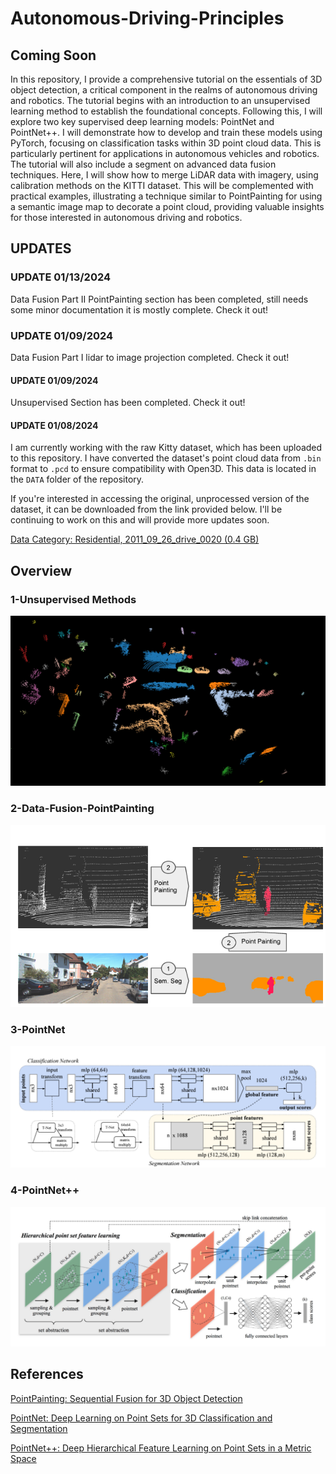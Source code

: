 # Autonomous-Driving-Principles

## Coming Soon
In this repository, I provide a comprehensive tutorial on the essentials of 3D object detection, a critical component in the realms of autonomous driving and robotics. The tutorial begins with an introduction to an unsupervised learning method to establish the foundational concepts. Following this, I will explore two key supervised deep learning models: PointNet and PointNet++. I will demonstrate how to develop and train these models using PyTorch, focusing on classification tasks within 3D point cloud data. This is particularly pertinent for applications in autonomous vehicles and robotics. The tutorial will also include a segment on advanced data fusion techniques. Here, I will show how to merge LiDAR data with imagery, using calibration methods on the KITTI dataset. This will be complemented with practical examples, illustrating a technique similar to PointPainting for using a semantic image map to decorate a point cloud, providing valuable insights for those interested in autonomous driving and robotics.

## UPDATES
### UPDATE 01/13/2024
Data Fusion Part II PointPainting section has been completed, still needs some minor documentation it is mostly complete. Check it out!

### UPDATE 01/09/2024
Data Fusion Part I lidar to image projection completed. Check it out! 

#### UPDATE 01/09/2024

Unsupervised Section has been completed. Check it out!

#### UPDATE 01/08/2024

I am currently working with the raw Kitty dataset, which has been uploaded to this repository. I have converted the dataset's point cloud data from `.bin` format to `.pcd` to ensure compatibility with Open3D. This data is located in the `DATA` folder of the repository. 

If you're interested in accessing the original, unprocessed version of the dataset, it can be downloaded from the link provided below. I'll be continuing to work on this and will provide more updates soon.

[Data Category: Residential, 2011_09_26_drive_0020 (0.4 GB)](https://www.cvlibs.net/datasets/kitti/raw_data.php?type=residential)


## Overview

### 1-Unsupervised Methods
![Alt text](Doc_Images//UNSUPERVISED_DOC_IMAGES/output_9.png)

### 2-Data-Fusion-PointPainting
![Alt text](Doc_Images/PointPainting_Overview.png)

### 3-PointNet
![Alt text](Doc_Images/PointNet_Arch.png)

### 4-PointNet++ 
![Alt text](Doc_Images/PointNetPP_Arch.png)



## References
[PointPainting: Sequential Fusion for 3D Object Detection](https://arxiv.org/abs/1911.10150)

[PointNet: Deep Learning on Point Sets for 3D Classification and Segmentation](https://arxiv.org/abs/1612.00593)

[PointNet++: Deep Hierarchical Feature Learning on Point Sets in a Metric Space](https://arxiv.org/abs/1706.02413)


